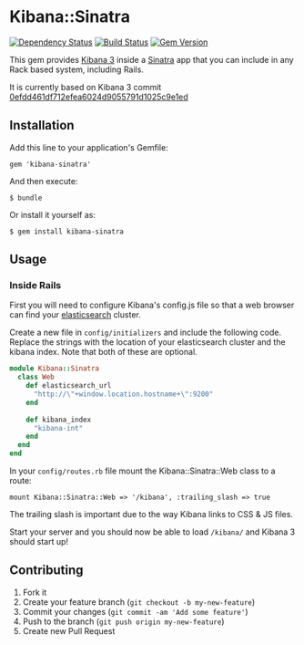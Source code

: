 # Kibana::Sinatra

[![Dependency Status](https://gemnasium.com/ianneub/kibana-sinatra.png)](https://gemnasium.com/ianneub/kibana-sinatra)
[![Build Status](https://travis-ci.org/ianneub/kibana-sinatra.png)](https://travis-ci.org/ianneub/kibana-sinatra)
[![Gem Version](https://badge.fury.io/rb/kibana-sinatra.png)](http://badge.fury.io/rb/kibana-sinatra)

This gem provides [Kibana 3](https://github.com/elasticsearch/kibana) inside a [Sinatra](http://www.sinatrarb.com/) app that you can include in any Rack based system, including Rails.

It is currently based on Kibana 3 commit [0efdd461df712efea6024d9055791d1025c9e1ed](https://github.com/elasticsearch/kibana/commits/master)

## Installation

Add this line to your application's Gemfile:

    gem 'kibana-sinatra'

And then execute:

    $ bundle

Or install it yourself as:

    $ gem install kibana-sinatra

## Usage

### Inside Rails

First you will need to configure Kibana's config.js file so that a web browser can find your [elasticsearch](http://www.elasticsearch.org/) cluster.

Create a new file in `config/initializers` and include the following code. Replace the strings with the location of your elasticsearch cluster and the kibana index. Note that both of these are optional.

```ruby
module Kibana::Sinatra
  class Web
    def elasticsearch_url
      "http://\"+window.location.hostname+\":9200"
    end
    
    def kibana_index
      "kibana-int"
    end
  end
end
```

In your `config/routes.rb` file mount the Kibana::Sinatra::Web class to a route:

    mount Kibana::Sinatra::Web => '/kibana', :trailing_slash => true
    
The trailing slash is important due to the way Kibana links to CSS & JS files.

Start your server and you should now be able to load `/kibana/` and Kibana 3 should start up!

## Contributing

1. Fork it
2. Create your feature branch (`git checkout -b my-new-feature`)
3. Commit your changes (`git commit -am 'Add some feature'`)
4. Push to the branch (`git push origin my-new-feature`)
5. Create new Pull Request
